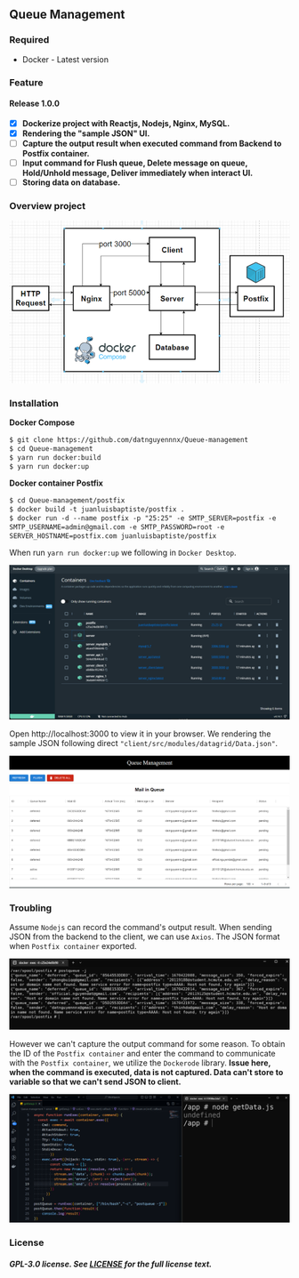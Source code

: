 ## Queue Management
### Required
  - Docker - Latest version 
### Feature
#### Release 1.0.0
  - [x] **Dockerize project with Reactjs, Nodejs, Nginx, MySQL.**
  - [x] **Rendering the "sample JSON" UI.**
  - [ ] **Capture the output result when executed command from Backend to Postfix container.** 
  - [ ] **Input command for Flush queue, Delete message on queue, Hold/Unhold message, Deliver immediately when interact UI.**
  - [ ] **Storing data on database.**
### Overview project
<p align="center"><img src="./media/Design%20System.png" /></p>

### Installation

**Docker Compose**

```
$ git clone https://github.com/datnguyennnx/Queue-management
$ cd Queue-management
$ yarn run docker:build 
$ yarn run docker:up 
```

**Docker container Postfix**

```
$ cd Queue-management/postfix
$ docker build -t juanluisbaptiste/postfix .
$ docker run -d --name postfix -p "25:25" -e SMTP_SERVER=postfix -e SMTP_USERNAME=admin@gmail.com -e SMTP_PASSWORD=root -e SERVER_HOSTNAME=postfix.com juanluisbaptiste/postfix
```

When run `yarn run docker:up` we following in `Docker Desktop`.
<p align="center"><img src="./media/Container.png" /></p>

Open http://localhost:3000 to view it in your browser. We rendering the sample JSON following direct `"client/src/modules/datagrid/Data.json"`.
<p align="center"><img src="./media/client/UI_Web.png" /></p>

### Troubling
Assume `Nodejs` can record the command's output result. When sending JSON from the backend to the client, we can use `Axios`. The JSON format when `Postfix container` exported. 
<p align="center"><img src="./media/postfix/Postqueue.png" /></p>

However we can't capture the output command for some reason. To obtain the ID of the `Postfix container` and enter the command to communicate with the `Postfix container`, we utilize the `Dockerode` library. **Issue here, when the command is executed, data is not captured. Data can't store to variable so that we can't send JSON to client.**
<p align="center"><img src="./media/api/Capture_Fail.png" /></p>

### License 
##### GPL-3.0 license. See [LICENSE](https://github.com/datnguyennnx/Queue-management/blob/main/LICENSE) for the full license text.
